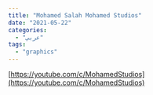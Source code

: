 ```yaml
---
title: "Mohamed Salah Mohamed Studios"
date: "2021-05-22"
categories:
  - "عربي"
tags:
  - "graphics"
---
```


[https://youtube.com/c/MohamedStudios](https://youtube.com/c/MohamedStudios)
